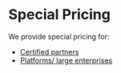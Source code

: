# Special Pricing

We provide special pricing for:

* [Certified partners](partner/requirements.md)
* [Platforms/ large enterprises](maitlo:sales@archilogic.com)
